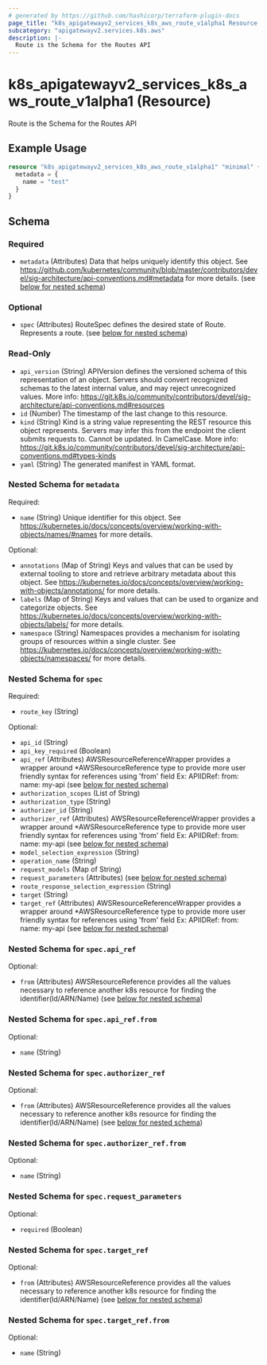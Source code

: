 ```yaml
---
# generated by https://github.com/hashicorp/terraform-plugin-docs
page_title: "k8s_apigatewayv2_services_k8s_aws_route_v1alpha1 Resource - terraform-provider-k8s"
subcategory: "apigatewayv2.services.k8s.aws"
description: |-
  Route is the Schema for the Routes API
---
```


# k8s_apigatewayv2_services_k8s_aws_route_v1alpha1 (Resource)

Route is the Schema for the Routes API

## Example Usage

```terraform
resource "k8s_apigatewayv2_services_k8s_aws_route_v1alpha1" "minimal" {
  metadata = {
    name = "test"
  }
}
```

<!-- schema generated by tfplugindocs -->
## Schema

### Required

- `metadata` (Attributes) Data that helps uniquely identify this object. See https://github.com/kubernetes/community/blob/master/contributors/devel/sig-architecture/api-conventions.md#metadata for more details. (see [below for nested schema](#nestedatt--metadata))

### Optional

- `spec` (Attributes) RouteSpec defines the desired state of Route.  Represents a route. (see [below for nested schema](#nestedatt--spec))

### Read-Only

- `api_version` (String) APIVersion defines the versioned schema of this representation of an object. Servers should convert recognized schemas to the latest internal value, and may reject unrecognized values. More info: https://git.k8s.io/community/contributors/devel/sig-architecture/api-conventions.md#resources
- `id` (Number) The timestamp of the last change to this resource.
- `kind` (String) Kind is a string value representing the REST resource this object represents. Servers may infer this from the endpoint the client submits requests to. Cannot be updated. In CamelCase. More info: https://git.k8s.io/community/contributors/devel/sig-architecture/api-conventions.md#types-kinds
- `yaml` (String) The generated manifest in YAML format.

<a id="nestedatt--metadata"></a>
### Nested Schema for `metadata`

Required:

- `name` (String) Unique identifier for this object. See https://kubernetes.io/docs/concepts/overview/working-with-objects/names/#names for more details.

Optional:

- `annotations` (Map of String) Keys and values that can be used by external tooling to store and retrieve arbitrary metadata about this object. See https://kubernetes.io/docs/concepts/overview/working-with-objects/annotations/ for more details.
- `labels` (Map of String) Keys and values that can be used to organize and categorize objects. See https://kubernetes.io/docs/concepts/overview/working-with-objects/labels/ for more details.
- `namespace` (String) Namespaces provides a mechanism for isolating groups of resources within a single cluster. See https://kubernetes.io/docs/concepts/overview/working-with-objects/namespaces/ for more details.


<a id="nestedatt--spec"></a>
### Nested Schema for `spec`

Required:

- `route_key` (String)

Optional:

- `api_id` (String)
- `api_key_required` (Boolean)
- `api_ref` (Attributes) AWSResourceReferenceWrapper provides a wrapper around *AWSResourceReference type to provide more user friendly syntax for references using 'from' field Ex: APIIDRef:   from:     name: my-api (see [below for nested schema](#nestedatt--spec--api_ref))
- `authorization_scopes` (List of String)
- `authorization_type` (String)
- `authorizer_id` (String)
- `authorizer_ref` (Attributes) AWSResourceReferenceWrapper provides a wrapper around *AWSResourceReference type to provide more user friendly syntax for references using 'from' field Ex: APIIDRef:   from:     name: my-api (see [below for nested schema](#nestedatt--spec--authorizer_ref))
- `model_selection_expression` (String)
- `operation_name` (String)
- `request_models` (Map of String)
- `request_parameters` (Attributes) (see [below for nested schema](#nestedatt--spec--request_parameters))
- `route_response_selection_expression` (String)
- `target` (String)
- `target_ref` (Attributes) AWSResourceReferenceWrapper provides a wrapper around *AWSResourceReference type to provide more user friendly syntax for references using 'from' field Ex: APIIDRef:   from:     name: my-api (see [below for nested schema](#nestedatt--spec--target_ref))

<a id="nestedatt--spec--api_ref"></a>
### Nested Schema for `spec.api_ref`

Optional:

- `from` (Attributes) AWSResourceReference provides all the values necessary to reference another k8s resource for finding the identifier(Id/ARN/Name) (see [below for nested schema](#nestedatt--spec--api_ref--from))

<a id="nestedatt--spec--api_ref--from"></a>
### Nested Schema for `spec.api_ref.from`

Optional:

- `name` (String)



<a id="nestedatt--spec--authorizer_ref"></a>
### Nested Schema for `spec.authorizer_ref`

Optional:

- `from` (Attributes) AWSResourceReference provides all the values necessary to reference another k8s resource for finding the identifier(Id/ARN/Name) (see [below for nested schema](#nestedatt--spec--authorizer_ref--from))

<a id="nestedatt--spec--authorizer_ref--from"></a>
### Nested Schema for `spec.authorizer_ref.from`

Optional:

- `name` (String)



<a id="nestedatt--spec--request_parameters"></a>
### Nested Schema for `spec.request_parameters`

Optional:

- `required` (Boolean)


<a id="nestedatt--spec--target_ref"></a>
### Nested Schema for `spec.target_ref`

Optional:

- `from` (Attributes) AWSResourceReference provides all the values necessary to reference another k8s resource for finding the identifier(Id/ARN/Name) (see [below for nested schema](#nestedatt--spec--target_ref--from))

<a id="nestedatt--spec--target_ref--from"></a>
### Nested Schema for `spec.target_ref.from`

Optional:

- `name` (String)


